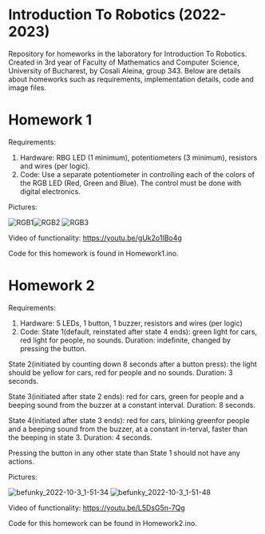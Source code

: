 # Introduction To Robotics (2022-2023)

Repository for homeworks in the laboratory for Introduction To Robotics. 
Created in 3rd year of Faculty of Mathematics and Computer Science, University of Bucharest, by Cosali Aleina, group 343.
Below are details about homeworks such as requirements, implementation details, code and image files.

# Homework 1

  Requirements:
1. Hardware: RBG  LED  (1  minimum),  potentiometers  (3  minimum), resistors and wires (per logic).
2. Code: Use a separate potentiometer in controlling each of the colors of the RGB LED (Red, Green and Blue). The control must be done with digital electronics.

  Pictures:
  
![RGB1](https://user-images.githubusercontent.com/62470536/197416807-4a800053-9f1e-46af-a24d-885fa89930fd.jpg)![RGB2](https://user-images.githubusercontent.com/62470536/197416810-9c384495-800a-42d5-9f68-7837fab4086b.jpg)        ![RGB3](https://user-images.githubusercontent.com/62470536/197416830-c65df0a2-1875-4a9b-a670-417d5c909346.jpg)

  Video of functionality:  https://youtu.be/gUk2o1IBo4g
  
  Code for this homework is found in Homework1.ino.

# Homework 2 

  Requirements:
1. Hardware: 5 LEDs, 1 button, 1 buzzer, resistors and wires (per logic)
2. Code: 
  State 1(default, reinstated after state 4 ends): green light for cars, red light for people,  no sounds. Duration: indefinite, changed by pressing the button.
  
  State 2(initiated by counting down 8 seconds after a button press): the light should be yellow  for cars, red for people and no sounds. Duration: 3 seconds.
  
  State 3(initiated after state 2 ends): red for cars, green for people and a beeping sound from the buzzer at a constant interval. Duration: 8 seconds.
  
  State 4(initiated after state 3 ends): red for cars, blinking greenfor people and a beeping sound from the buzzer, at a constant in-terval, faster than the beeping in state 3. Duration: 4 seconds.
  
  Pressing the button in any other state than State 1 should not have any actions.
  
  Pictures:
  
  ![befunky_2022-10-3_1-51-34](https://user-images.githubusercontent.com/62470536/199363300-04b53375-de91-41c8-99b1-2704c2f2f6bb.jpg)   ![befunky_2022-10-3_1-51-48](https://user-images.githubusercontent.com/62470536/199363319-35ce3792-a937-4f6b-b503-dba9b5a4aa9b.jpg)

  Video of functionality: https://youtu.be/L5DsG5n-7Qg
  
  Code for this homework can be found in Homework2.ino.
  
  
